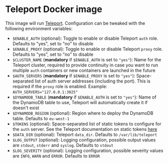# Teleport Docker image

This image will run [Teleport](https://gravitational.com/teleport/). Configuration can be tweaked with the following environment variables:

- `$ENABLE_AUTH` (optional): Toggle to enable or disable Teleport `auth` role. Defaults to "yes", set to "no" to disable
- `$ENABLE_PROXY` (optional): Toggle to enable or disable Teleport `proxy` role. Defaults to "yes", set to "no" to disable
- `$CLUSTER_NAME` (**mandatory** if `$ENABLE_AUTH` is set to `"yes"`): Name for the Teleport cluster, required to provide continuity in case you want to run multiple `auth` containers or new containers are launched in the future
- `$AUTH_SERVERS` (**mandatory** if `$ENABLE_PROXY` is set to `"yes"`): Space-separated list of auth server addresses (including the port). This is required if the `proxy` role is enabled. Example: `AUTH_SERVERS="127.0.0.1:3025"`
- `$DYNAMODB_TABLE` (**mandatory** if `$ENABLE_AUTH` is set to `"yes"`): Name of the DynamoDB table to use, Teleport will automatically create it if doesn't exist
- `$DYNAMODB_REGION` (optional): Region where to deploy the DynamoDB table. Defaults to `eu-west-1`
- `$TOKENS` (optional): Space-separated list of static tokens to configure for the `auth` server. See the Teleport documentation on static tokens [here](https://gravitational.com/teleport/docs/2.3/admin-guide/#static-tokens)
- `$DATA_DIR` (optional): Teleport `data_dir`. Defaults to `/var/lib/teleport`
- `$LOG_OUTPUT` (optional): Logging configuration, possible output values are `stdout`, `stderr` and `syslog`. Defaults to `stdout`
- `$LOG_SEVERITY` (optional): Logging configuration, possible severity values are `INFO`, `WARN` and `ERROR`. Defaults to `ERROR`
